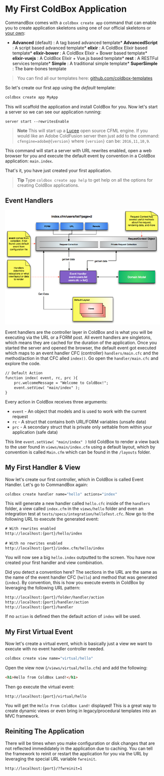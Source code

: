 # My First ColdBox Application

CommandBox comes with a `coldbox create app` command that can enable you to create application skeletons using one of our official skeletons or [your own](/full/recipes/application_templates.md):

* **Advanced** (default) : A tag based advanced template* **AdvancedScript** : A script based advanced template* **elixir** : A ColdBox Elixir based template* **elixir-bower** : A ColdBox Elixir + Bower based template* **elixir-vuejs** : A ColdBox Elixir + Vue.js based template* **rest** : A RESTFul services template* **Simple** : A traditional simple template* **SuperSimple** : The bare-bones template


> You can find all our templates here: [github.com/coldbox-templates](https://github.com/coldbox-templates)

So let's create our first app using the _default_ template:

```bash
coldbox create app MyApp
```

This will scaffold the application and install ColdBox for you. Now let's start a server so we can see our application running:

```
server start --rewritesEnable
```

> **Note** This will start up a [Lucee](https://www.lucee.org) open source CFML engine. If you would like an Adobe ColdFusion server then just add to the command: `cfengine=adobe@{version}` where `{version}` can be: `2016,11,10,9`. 

This command will start a server with URL rewrites enabled, open a web browser for you and execute the default event by convention in a ColdBox application: `main.index`.

That's it, you have just created your first application.

> **Tip** Type `coldbox create app help` to get help on all the options for creating ColdBox applications.



## Event Handlers

<img src="/images/ColdBoxSimpleMVC.png">


Event handlers are the controller layer in ColdBox and is what you will be executing via the URL or a FORM post.  All event handlers are singletons, which means they are cached for the duration of the application.  Once you started the server and opened the browser, the default event got executed which maps to an event handler CFC (controller) `handlers/main.cfc` and the method/action in that CFC alled `index()`. Go open the `handler/main.cfc` and explore the code.

```
// Default Action
function index( event, rc, prc ){ 
    prc.welcomeMessage = "Welcome to ColdBox!";    
    event.setView( "main/index" );
}
```

Every action in ColdBox receives three arguments:

* `event` - An object that models and is used to work with the current request
* `rc` - A struct that contains both URL/FORM variables (unsafe data)
* `prc` - A secondary struct that is private only settable from within your application (safe data)

This line `event.setView( "main/index" )` told ColdBox to render a view back to the user found in `views/main/index.cfm` using a default layout, which by convention is called `Main.cfm` which can be found in the `/layouts` folder.


## My First Handler & View

Now let's create our first controller, which in ColdBox is called Event Handler.  Let's go to CommandBox again:

```bash
coldbox create handler name="hello" actions="index"
```

This will generate a new handler called `hello.cfc` inside of the `handlers` folder, a view called `index.cfm` in the `views/hello` folder and even an integration test at `tests/specs/integration/helloTest.cfc`. Now go to the following URL to execute the generated event:

```
# With rewrites enabled
http://localhost:{port}/hello/index

# With no rewrites enabled
http://localhost:{port}/index.cfm/hello/index

```

You will now see a big `hello.index` outputted to the screen. You have now created your first handler and view combination.  

Did you detect a convention here? The sections in the URL are the same as the name of the event handler CFC (`hello`) and method that was generated (`index`).  By convention, this is how you execute events in ColdBox by leveraging the following URL pattern:

```
http://localhost:{port}/folder/handler/action
http://localhost:{port}/handler/action
http://localhost:{port}/handler
```

If no `action` is defined then the default action of `index` will be used.

## My First Virtual Event

Now let's create a virtual event, which is basically just a view we want to execute with no event handler controller needed.

```bash
coldbox create view name="virtual/hello"
```

Open the view now (`/views/virtual/hello.cfm`) and add the following:

```html
<h1>Hello from ColdBox Land!</h1>
```

Then go execute the virtual event: 

```
http://localhost:{port}/virtual/hello
```

You will get the `Hello From ColdBox Land!` displayed!  This is a great way to create dynamic views or even bring in legacy/procedural templates into an MVC framework.

## Reiniting The Application

There will be times when you make configuration or disk changes that are not reflected immedidately in the application due to caching.  You can tell the framework to reinit or restart the application for you via the URL by leveraging the special URL variable `fwreinit`.

```
http://localhost:{port}/?fwreinit=1
```